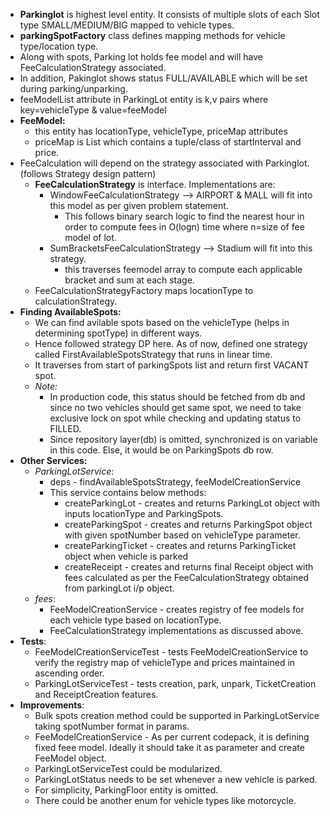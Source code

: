 * **Parkinglot** is highest level entity. It consists of multiple slots of each Slot type SMALL/MEDIUM/BIG mapped to
  vehicle types.
* **parkingSpotFactory** class defines mapping methods for vehicle type/location type.
* Along with spots, Parking lot holds fee model and will have FeeCalculationStrategy associated.
* In addition, Pakinglot shows status FULL/AVAILABLE which will be set during parking/unparking.
* feeModelList attribute in ParkingLot entity is k,v pairs where key=vehicleType & value=feeModel
* **FeeModel:**
    * this entity has locationType, vehicleType, priceMap attributes
    * priceMap is List<HourFeeMap> which contains a tuple/class of startInterval and price.
* FeeCalculation will depend on the strategy associated with Parkinglot. (follows Strategy design pattern)
    * **FeeCalculationStrategy** is interface. Implementations are:
        * WindowFeeCalculationStrategy --> AIRPORT & MALL will fit into this model as per given problem statement.
            * This follows binary search logic to find the nearest hour in order to compute fees in O(logn) time where
              n=size of fee model of lot.
        * SumBracketsFeeCalculationStrategy --> Stadium will fit into this strategy.
            * this traverses feemodel array to compute each applicable bracket and sum at each stage.
    * FeeCalculationStrategyFactory maps locationType to calculationStrategy.
* **Finding AvailableSpots:**
    * We can find avilable spots based on the vehicleType (helps in determining spotType) in different ways.
    * Hence followed strategy DP here. As of now, defined one strategy called FirstAvailableSpotsStrategy that runs in
      linear time.
    * It traverses from start of parkingSpots list and return first VACANT spot.
    * _Note:_
        * In production code, this status should be fetched from db and since no two vehicles should get same spot, we
          need to take exclusive lock on spot while checking and updating status to FILLED.
        * Since repository layer(db) is omitted, synchronized is on variable in this code. Else, it would be on
          ParkingSpots db row.
* **Other Services:**
    * _ParkingLotService_:
        * deps - findAvailableSpotsStrategy, feeModelCreationService
        * This service contains below methods:
            * createParkingLot - creates and returns ParkingLot object with inputs locationType and ParkingSpots.
            * createParkingSpot - creates and returns ParkingSpot object with given spotNumber based on vehicleType
              parameter.
            * createParkingTicket - creates and returns ParkingTicket object when vehicle is parked
            * createReceipt - creates and returns final Receipt object with fees calculated as per the
              FeeCalculationStrategy obtained from parkingLot i/p object.
    * _fees_:
        * FeeModelCreationService - creates registry of fee models for each vehicle type based on locationType.
        * FeeCalculationStrategy implementations as discussed above.
* **Tests**:
    * FeeModelCreationServiceTest - tests FeeModelCreationService to verify the registry map of vehicleType and prices
      maintained in ascending order.
    * ParkingLotServiceTest - tests creation, park, unpark, TicketCreation and ReceiptCreation features.
* **Improvements**:
    * Bulk spots creation method could be supported in ParkingLotService taking spotNumber format in params.
    * FeeModelCreationService - As per current codepack, it is defining fixed feee model. Ideally it should take it as
      parameter and create FeeModel object.
    * ParkingLotServiceTest could be modularized.
    * ParkingLotStatus needs to be set whenever a new vehicle is parked.
    * For simplicity, ParkingFloor entity is omitted.
    * There could be another enum for vehicle types like motorcycle.
